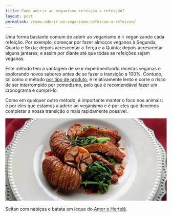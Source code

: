 ```yaml
---
title: Como aderir ao veganismo refeição a refeição?
layout: post
permalink: /como-aderir-ao-veganismo-refeicao-a-refeicao/
---
```

Uma forma bastante comum de aderir ao veganismo é ir veganizando cada refeição. Por exemplo, começar por fazer almoços veganos à Segunda, Quarta e Sexta; depois acrescentar a Terça e a Quinta; depois acrescentar alguns jantares; e assim por diante até que todas as refeições sejam veganas.

Este método tem a vantagem de se ir experimentando receitas veganas e explorando novos sabores antes de se fazer a transição a 100%. Contudo, tal como o método [por tipo de produto](/como-aderir-ao-veganismo-por-tipo-de-produto/), é relativamente lento e corre o risco de ser interrompido por comodismo, pelo que é recomendável fazer um cronograma e cumpri-lo.

Como em qualquer outro método, é importante manter o foco nos animais: é por eles que estamos a aderir ao veganismo e é por eles que devemos completar a nossa transição o mais rapidamente possível.

![[Foto de seitan com nabiças e batata em leque do Amor e Hortelã]](/assets/images/amor_hortela_seitan_nabicas.jpg "Seitan com nabiças e batata em leque do Amor e Hortelã")

<div class="img-caption">Seitan com nabiças e batata em leque do <a href="https://www.amorehortela.pt/2015/12/seitan-nabicas.html">Amor e Hortelã</a>.</div>
